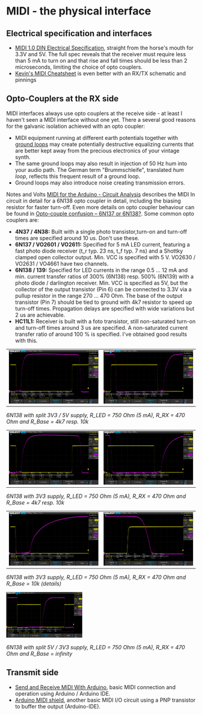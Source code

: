 # MIDI - the physical interface

## Electrical specification and interfaces

* [MIDI 1.0 DIN Electrical Specification](https://www.midi.org/specifications-old/item/midi-din-electrical-specification), straight from the horse's mouth for 3.3V and 5V. The full spec reveals that the receiver must require less than 5 mA to turn on and that rise and fall times should be less than 2 microseconds, limiting the choice of opto couplers.
* [Kevin's MIDI Cheatsheet](https://diyelectromusic.files.wordpress.com/2021/05/sdemp-midi-connections-cheat-sheet.pdf) is even better with an RX/TX schematic and pinnings

## Opto-Couplers at the RX side

MIDI interfaces always use opto couplers at the receive side - at least I haven't seen a MIDI interface without one yet. There a several good reasons for the galvanic isolation achieved with an opto coupler:

* MIDI equipment running at different earth potentials together with [ground loops](https://en.wikipedia.org/wiki/Ground_loop_(electricity)) may create potentially destructive equalizing currents that are better kept away from the precious electronics of your vintage synth.
* The same ground loops may also result in injection of 50 Hz hum into your audio path. The German term "Brummschleife", translated *hum loop*, reflects this frequent result of a ground loop.
* Ground loops may also introduce noise creating transmission errors.


Notes and Volts [MIDI for the Arduino - Circuit Analysis](https://youtube.com/watch?v=0L7WAMFWSgY) describes the MIDI In circuit in detail for a 6N138 opto coupler in detail, including the biasing resistor for faster turn-off. Even more details on opto coupler behaviour can be found in [Opto-couple confusion – 6N137 or 6N138?](https://gr33nonline.wordpress.com/2019/05/15/opto-couple-confusion-6n137-or-6n138/). Some common opto couplers are:

* **4N37 / 4N38:** Built with a single photo transistor,turn-on and turn-off times are specified around 10 us. Don't use these.
* **6N137 / VO2601 / VO2611:** Specified for 5 mA LED current, featuring a fast photo diode receiver (t_r typ. 23 ns, t_f typ. 7 ns) and a Shottky clamped open collector output. Min. VCC is specified with 5 V. VO2630 / VO2631 / VO4661 have two channels.
* **6N138 / 139:** Specified for LED currents in the range 0.5 ... 12 mA and min. current transfer ratios of 300% (6N138) resp. 500% (6N139) with a photo diode / darlington receiver. Min. VCC is specified as 5V, but the collector of the output transistor (Pin 6) can be connected to 3.3V via a pullup resistor in the range 270 ... 470 Ohm. The base of the output transistor (Pin 7) should be tied to ground with 4k7 resistor to speed up turn-off times. Propagation delays are specified with wide variations but 2 us are achievable.
* **HC11L1:** Receiver is built with a foto transistor, still non-saturated turn-on and turn-off times around 3 us are specified. A non-saturated current transfer ratio of around 100 % is specified. I've obtained good results with this.

<table><tr>
  <td><img src="img/6N138_3V3_5V_470_4k7.png" alt="6N138 at 3V3 / 5V with R_LED = 750 Ohm, R_RX = 470 Ohm and R_Base = 4k7" width="100%"/></td>
  <td><img src="img/6N138_3V3_5V_470_10k.png" alt="6N138 at 3V3 /5V with R_LED = 750 Ohm, R_RX = 470 Ohm and R_Base = 10k" width="100%"/></td>
 </tr></table>
  
  *6N138 with split 3V3 / 5V supply, R_LED = 750 Ohm (5 mA), R_RX = 470 Ohm and R_Base = 4k7 resp. 10k*

<table><tr>
  <td><img src="img/6N138_3V3_470_4k7.png" alt="6N138 at 3V3 with R_LED = 750 Ohm, R_RX = 470 Ohm and R_Base = 4k7" width="100%"/></td>
  <td><img src="img/6N138_3V3_470_10k.png" alt="6N138 at 3V3 with R_LED = 750 Ohm, R_RX = 470 Ohm and R_Base = 10k" width="100%"/></td>
 </tr></table>
  
  *6N138 with 3V3 supply, R_LED = 750 Ohm (5 mA), R_RX = 470 Ohm and R_Base = 4k7 resp. 10k*
  
  <table><tr>
  <td><img src="img/6N138_3V3_470_10k_rise.png" alt="6N138 at 3V3 with R_LED = 750 Ohm, R_RX = 470 Ohm and R_Base = 10k (rise)" width="100%"/></td>
  <td><img src="img/6N138_3V3_470_10k_fall.png" alt="6N138 at 3V3 with R_LED = 750 Ohm, R_RX = 470 Ohm and R_Base = 10k (fall)" width="100%"/></td>
 </tr></table>
  
  *6N138 with 3V3 supply, R_LED = 750 Ohm (5 mA), R_RX = 470 Ohm and R_Base = 10k (details)*
  
  <img src="img/6N138_3V3_5V_470_inf.png" alt="6N138 at 3V3 with R_LED = 750 Ohm, R_RX = 470 Ohm and R_Base = infinity" width="40%"/>
  
  *6N138 with split 5V / 3V3 supply, R_LED = 750 Ohm (5 mA), R_RX = 470 Ohm and R_Base = infinity*


## Transmit side

* [Send and Receive MIDI With Arduino](https://www.instructables.com/Send-and-Receive-MIDI-with-Arduino/), basic MIDI connection and operation using Arduino / Arduino IDE.
* [Arduino MIDI shield](http://www.thebox.myzen.co.uk/Hardware/MIDI_Shield.html), another basic MIDI I/O circuit using a PNP transistor to buffer the output (Arduino-IDE).
